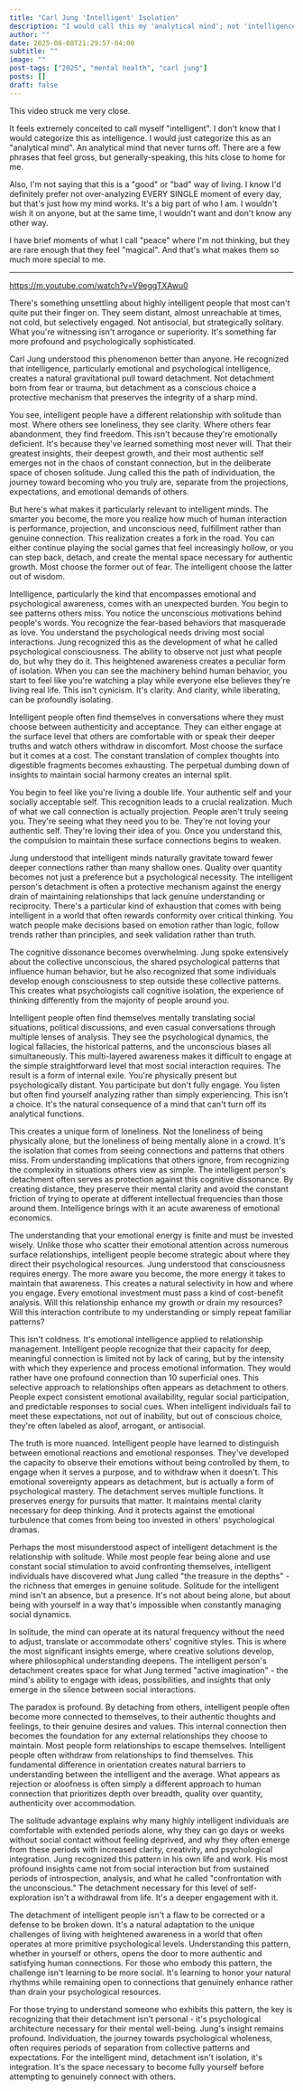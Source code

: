 ```yaml
---
title: "Carl Jung 'Intelligent' Isolation"
description: "I would call this my 'analytical mind'; not 'intelligence'"
author: ""
date: 2025-08-08T21:29:57-04:00
subtitle: ""
image: ""
post-tags: ["2025", "mental health", "carl jung"]
posts: []
draft: false
---
```


This video struck me very close.

It feels extremely conceited to call myself "intelligent". I don't know that I
would categorize this as intelligence. I would just categorize this as an "analytical mind". An analytical mind
that never turns off. There are a few phrases that feel gross, but generally-speaking, this hits close to home for
me.

Also, I'm not saying that this is a "good" or "bad" way of living. I know I'd definitely prefer not over-analyzing
EVERY SINGLE moment of every day, but that's just how my mind works. It's a big part of who I am. I wouldn't
wish it on anyone, but at the same time, I wouldn't want and don't know any other way.

I have brief moments of what I call "peace" where I'm not thinking, but they are rare enough that they
feel "magical". And that's what makes them so much more special to me.

---

https://m.youtube.com/watch?v=V9eggTXAwu0

There's something unsettling about highly intelligent people that most can't quite put their finger on.
They seem distant, almost unreachable at times, not cold, but selectively engaged. Not antisocial, but strategically solitary.
What you're witnessing isn't arrogance or superiority. It's something far more profound and psychologically sophisticated.

Carl Jung understood this phenomenon better than anyone. He recognized that intelligence, particularly emotional
and psychological intelligence, creates a natural gravitational pull toward detachment. Not detachment born from
fear or trauma, but detachment as a conscious choice a protective mechanism that preserves the integrity
of a sharp mind.

You see, intelligent people have a different relationship with solitude than most.
Where others see loneliness, they see clarity. Where others fear abandonment, they find freedom.
This isn't because they're emotionally deficient. It's because they've learned something most never will.
That their greatest insights, their deepest growth, and their most authentic self emerges not in the
chaos of constant connection, but in the deliberate space of chosen solitude. Jung called this the path
of individuation, the journey toward becoming who you truly are, separate from the projections,
expectations, and emotional demands of others.

But here's what makes it particularly relevant to intelligent minds. The smarter you become, the more you
realize how much of human interaction is performance, projection, and unconscious need, fulfillment rather
than genuine connection. This realization creates a fork in the road. You can either continue playing the
social games that feel increasingly hollow, or you can step back, detach, and create the mental space
necessary for authentic growth. Most choose the former out of fear. The intelligent choose the latter
out of wisdom.

Intelligence, particularly the kind that encompasses emotional and psychological awareness, comes with
an unexpected burden. You begin to see patterns others miss. You notice the unconscious motivations behind
people's words. You recognize the fear-based behaviors that masquerade as love. You understand the
psychological needs driving most social interactions. Jung recognized this as the development of what
he called psychological consciousness. The ability to observe not just what people do, but why they do it.
This heightened awareness creates a peculiar form of isolation. When you can see the machinery behind
human behavior, you start to feel like you're watching a play while everyone else believes they're
living real life. This isn't cynicism. It's clarity. And clarity, while liberating, can be profoundly
isolating.

Intelligent people often find themselves in conversations where they must choose between authenticity
and acceptance. They can either engage at the surface level that others are comfortable with or speak
their deeper truths and watch others withdraw in discomfort. Most choose the surface but it comes at
a cost. The constant translation of complex thoughts into digestible fragments becomes exhausting.
The perpetual dumbing down of insights to maintain social harmony creates an internal split.

You begin to feel like you're living a double life. Your authentic self and your socially acceptable
self. This recognition leads to a crucial realization. Much of what we call connection is actually projection.
People aren't truly seeing you. They're seeing what they need you to be. They're not loving your authentic self.
They're loving their idea of you. Once you understand this, the compulsion to maintain these surface
connections begins to weaken.

Jung understood that intelligent minds naturally gravitate toward fewer deeper connections rather
than many shallow ones. Quality over quantity becomes not just a preference but a psychological necessity.
The intelligent person's detachment is often a protective mechanism against the energy drain of
maintaining relationships that lack genuine understanding or reciprocity. There's a particular
kind of exhaustion that comes with being intelligent in a world that often rewards conformity
over critical thinking. You watch people make decisions based on emotion rather than logic,
follow trends rather than principles, and seek validation rather than truth.

The cognitive dissonance becomes overwhelming. Jung spoke extensively about the collective unconscious,
the shared psychological patterns that influence human behavior, but he also recognized that some
individuals develop enough consciousness to step outside these collective patterns.
This creates what psychologists call cognitive isolation, the experience of thinking differently from
the majority of people around you.

Intelligent people often find themselves mentally translating social situations, political discussions,
and even casual conversations through multiple lenses of analysis. They see the psychological dynamics,
the logical fallacies, the historical patterns, and the unconscious biases all simultaneously.
This multi-layered awareness makes it difficult to engage at the simple straightforward level
that most social interaction requires. The result is a form of internal exile. You're physically present
but psychologically distant. You participate but don't fully engage. You listen but often find yourself
analyzing rather than simply experiencing. This isn't a choice. It's the natural consequence of a mind
that can't turn off its analytical functions.

This creates a unique form of loneliness. Not the loneliness of being physically alone, but the loneliness
of being mentally alone in a crowd. It's the isolation that comes from seeing connections and patterns
that others miss. From understanding implications that others ignore, from recognizing the complexity in
situations others view as simple. The intelligent person's detachment often serves as protection against
this cognitive dissonance. By creating distance, they preserve their mental clarity and avoid the constant
friction of trying to operate at different intellectual frequencies than those around them. Intelligence
brings with it an acute awareness of emotional economics.

The understanding that your emotional energy is finite and must be invested
wisely. Unlike those who scatter their emotional attention across numerous
surface relationships, intelligent people become strategic about where they
direct their psychological resources. Jung understood that consciousness
requires energy. The more aware you become, the more energy it takes to
maintain that awareness. This creates a natural selectivity in how and where
you engage. Every emotional investment must pass a kind of cost-benefit
analysis. Will this relationship enhance my growth or drain my resources?
Will this interaction contribute to my understanding or simply repeat familiar
patterns?

This isn't coldness. It's emotional intelligence applied to relationship
management. Intelligent people recognize that their capacity for deep,
meaningful connection is limited not by lack of caring, but by the intensity
with which they experience and process emotional information. They would
rather have one profound connection than 10 superficial ones. This selective
approach to relationships often appears as detachment to others. People expect
consistent emotional availability, regular social participation, and
predictable responses to social cues. When intelligent individuals fail to
meet these expectations, not out of inability, but out of conscious choice,
they're often labeled as aloof, arrogant, or antisocial.

The truth is more nuanced. Intelligent people have learned to distinguish
between emotional reactions and emotional responses. They've developed the
capacity to observe their emotions without being controlled by them, to engage
when it serves a purpose, and to withdraw when it doesn't. This emotional
sovereignty appears as detachment, but is actually a form of psychological
mastery. The detachment serves multiple functions. It preserves energy for
pursuits that matter. It maintains mental clarity necessary for deep thinking.
And it protects against the emotional turbulence that comes from being too
invested in others' psychological dramas.

Perhaps the most misunderstood aspect of intelligent detachment is the
relationship with solitude. While most people fear being alone and use
constant social stimulation to avoid confronting themselves, intelligent
individuals have discovered what Jung called "the treasure in the depths" -
the richness that emerges in genuine solitude. Solitude for the intelligent
mind isn't an absence, but a presence. It's not about being alone, but about
being with yourself in a way that's impossible when constantly managing social
dynamics.

In solitude, the mind can operate at its natural frequency without the need to
adjust, translate or accommodate others' cognitive styles. This is where the
most significant insights emerge, where creative solutions develop, where
philosophical understanding deepens. The intelligent person's detachment
creates space for what Jung termed "active imagination" - the mind's ability
to engage with ideas, possibilities, and insights that only emerge in the
silence between social interactions.

The paradox is profound. By detaching from others, intelligent people often
become more connected to themselves, to their authentic thoughts and feelings,
to their genuine desires and values. This internal connection then becomes the
foundation for any external relationships they choose to maintain. Most people
form relationships to escape themselves. Intelligent people often withdraw
from relationships to find themselves. This fundamental difference in
orientation creates natural barriers to understanding between the intelligent
and the average. What appears as rejection or aloofness is often simply a
different approach to human connection that prioritizes depth over breadth,
quality over quantity, authenticity over accommodation.

The solitude advantage explains why many highly intelligent individuals are
comfortable with extended periods alone, why they can go days or weeks without
social contact without feeling deprived, and why they often emerge from these
periods with increased clarity, creativity, and psychological integration.
Jung recognized this pattern in his own life and work. His most profound
insights came not from social interaction but from sustained periods of
introspection, analysis, and what he called "confrontation with the
unconscious." The detachment necessary for this level of self-exploration
isn't a withdrawal from life. It's a deeper engagement with it.

The detachment of intelligent people isn't a flaw to be corrected or a defense
to be broken down. It's a natural adaptation to the unique challenges of
living with heightened awareness in a world that often operates at more
primitive psychological levels. Understanding this pattern, whether in
yourself or others, opens the door to more authentic and satisfying human
connections. For those who embody this pattern, the challenge isn't learning
to be more social. It's learning to honor your natural rhythms while
remaining open to connections that genuinely enhance rather than drain your
psychological resources.

For those trying to understand someone who exhibits this pattern, the key is
recognizing that their detachment isn't personal - it's psychological
architecture necessary for their mental well-being. Jung's insight remains
profound. Individuation, the journey towards psychological wholeness, often
requires periods of separation from collective patterns and expectations. For
the intelligent mind, detachment isn't isolation, it's integration. It's the
space necessary to become fully yourself before attempting to genuinely
connect with others.
